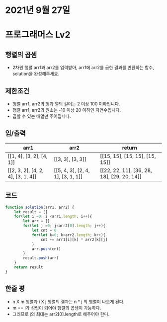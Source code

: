 # 2021년 9월 27일
# 프로그래머스 Lv2
## 행렬의 곱셈
- 2차원 행렬 arr1과 arr2를 입력받아, arr1에 arr2를 곱한 결과를 반환하는 함수, solution을 완성해주세요.
## 제한조건 
- 행렬 arr1, arr2의 행과 열의 길이는 2 이상 100 이하입니다.
- 행렬 arr1, arr2의 원소는 -10 이상 20 이하인 자연수입니다.
- 곱할 수 있는 배열만 주어집니다.
## 입/출력
|arr1|arr2|return|
|------|---|---|
|[[1, 4], [3, 2], [4, 1]]|[[3, 3], [3, 3]]|[[15, 15], [15, 15], [15, 15]]|
|[[2, 3, 2], [4, 2, 4], [3, 1, 4]]|[[5, 4, 3], [2, 4, 1], [3, 1, 1]]|[[22, 22, 11], [36, 28, 18], [29, 20, 14]]|
## 코드
```javascript
function solution(arr1, arr2) {
    let result = []
    for(let i =0; i <arr1.length; i++){
        let arr = []
        for(let j =0; j<arr2[0].length; j++){
            let cnt = 0
            for(let k=0; k<arr2.length; k++){
                cnt += arr1[i][k] * arr2[k][j]
            }
            arr.push(cnt)
        }
        result.push(arr)
    }
    return result
}
```
## 한줄 평
- n X m 행렬과 i X j 행렬의 결과는 n * j 의 행렬이 나오게 된다.
- m == i가 성립이 되어야 행렬의 곱셈이 가능하다.
- 그러므로 j의 최대는 arr2[0].length로 해주어야 한다.